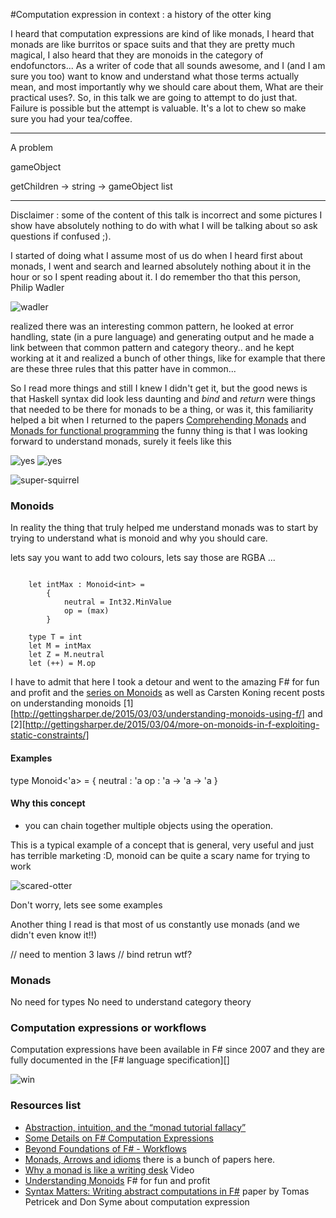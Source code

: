 
#Computation expression in context : a history of the otter king


I heard that computation expressions are kind of like monads, I heard that monads are like burritos or space suits and that they are pretty much magical, I also heard that they are monoids in the category of endofunctors... 
As a writer of code that all sounds awesome, and I (and I am sure you too) want to know and understand what those terms actually mean, and most importantly why we should care about them, What are their practical uses?. So, in this talk we are going to attempt to do just that. Failure is possible but the attempt is valuable. It's a lot to chew so make sure you had your tea/coffee.


-----------------

A problem

gameObject 

getChildren -> string -> gameObject list



-----------

Disclaimer : some of the content of this talk is incorrect and some pictures I show have absolutely nothing to do with what I will be talking about
so ask questions if confused ;).

I started of doing what I assume most of us do when I heard first about monads, I went and search and learned absolutely nothing about it in the hour or so I spent reading about it. I do remember tho that this person, Philip Wadler 

![wadler](https://dreamsongs.com/OOPSLA2007/Photos/Impressions%20Pix/wadler.gif)

realized there was an interesting common pattern, he looked at error handling, state (in a pure language) and generating output and he made a link between that common pattern and category theory.. and he kept working at it and realized a bunch of other things, like for example that there are these three rules that this patter have in common...

So I read more things and still I knew I didn't get it, but the good news is that Haskell syntax did look less daunting and *bind* and *return* were things that needed to be there for monads to be a thing, or was it, this familiarity helped a bit when I returned to the papers [Comprehending Monads][1] and [Monads for functional programming][2] the funny thing is that I was looking forward to understand monads, surely it feels like this

![yes](http://i.imgur.com/rGkpZ5U.jpg)
![yes](http://i.imgur.com/HhEDPde.jpg)

![super-squirrel](http://data1.blog.de/blog/c/cheer-up/img/Super-Squirrel_01.jpg)

### Monoids

In reality the thing that truly helped me understand monads was to start by trying to understand what is monoid and why you should care.

lets say you want to add two colours, lets say those are RGBA ...

```Fhsarp

    let intMax : Monoid<int> = 
        {
            neutral = Int32.MinValue
            op = (max)
        }

    type T = int
    let M = intMax
    let Z = M.neutral
    let (++) = M.op
```

I have to admit that here I took a detour and went to the amazing F# for fun and profit and the [series on Monoids][3] as well as Carsten Koning recent posts on understanding monoids [1][http://gettingsharper.de/2015/03/03/understanding-monoids-using-f/] and [2][http://gettingsharper.de/2015/03/04/more-on-monoids-in-f-exploiting-static-constraints/] 




#### Examples 

type Monoid<'a> = 
    {
        neutral : 'a
        op      : 'a -> 'a -> 'a
    }


#### Why this concept 

* you can chain together multiple objects using the operation.

This is a typical example of a concept that is general, very useful and just has terrible marketing :D, monoid can be quite a scary name for trying to work 

![scared-otter](http://wereblog.com/wp-content/uploads/2014/06/otter.png)

Don't worry, lets see some examples





Another thing I read is that most of us constantly use monads (and we didn't even know it!!) 





// need to mention 3 laws
// bind  retrun wtf?


### Monads



No need for types
No need to understand category theory 



### Computation expressions or workflows

Computation expressions have been available in F# since 2007 and they are fully documented in the [F# language specification][]

![win](http://fc09.deviantart.net/fs71/i/2010/082/f/8/King_Otter_by_Pee_reviver.jpg)

### Resources list

* [Abstraction, intuition, and the “monad tutorial fallacy”](https://byorgey.wordpress.com/2009/01/12/abstraction-intuition-and-the-monad-tutorial-fallacy/)
* [Some Details on F# Computation Expressions](http://blogs.msdn.com/b/dsyme/archive/2007/09/22/some-details-on-f-computation-expressions-aka-monadic-or-workflow-syntax.aspx)
* [Beyond Foundations of F# - Workflows](http://www.infoq.com/articles/pickering-fsharp-workflow)
* [Monads, Arrows and idioms](http://homepages.inf.ed.ac.uk/wadler/topics/monads.html) there is a bunch of papers here.
* [Why a monad is like a writing desk](http://www.infoq.com/presentations/Why-is-a-Monad-Like-a-Writing-Desk) Video 
* [Understanding Monoids][3] F# for fun and profit 
* [Syntax Matters: Writing abstract computations in F#](http://tomasp.net/academic/papers/computation-zoo/syntax-matters.pdf) paper by Tomas Petricek and Don Syme about computation expression

[1]:(http://ncatlab.org/nlab/files/WadlerMonads.pdf)
[2]:(http://homepages.inf.ed.ac.uk/wadler/papers/marktoberdorf/baastad.pdf)
[3]:(http://fsharpforfunandprofit.com/posts/monoids-without-tears/#series-toc)
